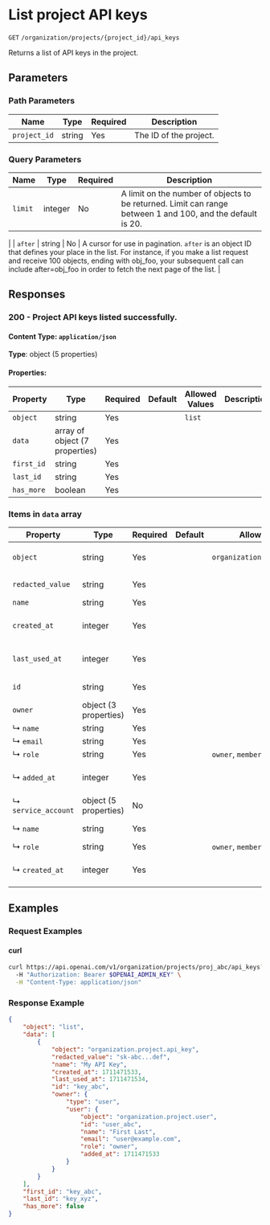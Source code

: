 # List project API keys

`GET` `/organization/projects/{project_id}/api_keys`

Returns a list of API keys in the project.

## Parameters

### Path Parameters

| Name | Type | Required | Description |
| ---- | ---- | -------- | ----------- |
| `project_id` | string | Yes | The ID of the project. |

### Query Parameters

| Name | Type | Required | Description |
| ---- | ---- | -------- | ----------- |
| `limit` | integer | No | A limit on the number of objects to be returned. Limit can range between 1 and 100, and the default is 20.
 |
| `after` | string | No | A cursor for use in pagination. `after` is an object ID that defines your place in the list. For instance, if you make a list request and receive 100 objects, ending with obj_foo, your subsequent call can include after=obj_foo in order to fetch the next page of the list.
 |

## Responses

### 200 - Project API keys listed successfully.

#### Content Type: `application/json`

**Type**: object (5 properties)

#### Properties:

| Property | Type | Required | Default | Allowed Values | Description |
| -------- | ---- | -------- | ------- | -------------- | ----------- |
| `object` | string | Yes |  | `list` |  |
| `data` | array of object (7 properties) | Yes |  |  |  |
| `first_id` | string | Yes |  |  |  |
| `last_id` | string | Yes |  |  |  |
| `has_more` | boolean | Yes |  |  |  |


### Items in `data` array

| Property | Type | Required | Default | Allowed Values | Description |
| -------- | ---- | -------- | ------- | -------------- | ----------- |
| `object` | string | Yes |  | `organization.project.api_key` | The object type, which is always `organization.project.api_key` |
| `redacted_value` | string | Yes |  |  | The redacted value of the API key |
| `name` | string | Yes |  |  | The name of the API key |
| `created_at` | integer | Yes |  |  | The Unix timestamp (in seconds) of when the API key was created |
| `last_used_at` | integer | Yes |  |  | The Unix timestamp (in seconds) of when the API key was last used. |
| `id` | string | Yes |  |  | The identifier, which can be referenced in API endpoints |
| `owner` | object (3 properties) | Yes |  |  |  |
|     ↳ `name` | string | Yes |  |  | The name of the user |
|     ↳ `email` | string | Yes |  |  | The email address of the user |
|     ↳ `role` | string | Yes |  | `owner`, `member` | `owner` or `member` |
|     ↳ `added_at` | integer | Yes |  |  | The Unix timestamp (in seconds) of when the project was added. |
|   ↳ `service_account` | object (5 properties) | No |  |  | Represents an individual service account in a project. |
|     ↳ `name` | string | Yes |  |  | The name of the service account |
|     ↳ `role` | string | Yes |  | `owner`, `member` | `owner` or `member` |
|     ↳ `created_at` | integer | Yes |  |  | The Unix timestamp (in seconds) of when the service account was created |
## Examples

### Request Examples

#### curl
```bash
curl https://api.openai.com/v1/organization/projects/proj_abc/api_keys?after=key_abc&limit=20 \
  -H "Authorization: Bearer $OPENAI_ADMIN_KEY" \
  -H "Content-Type: application/json"

```

### Response Example

```json
{
    "object": "list",
    "data": [
        {
            "object": "organization.project.api_key",
            "redacted_value": "sk-abc...def",
            "name": "My API Key",
            "created_at": 1711471533,
            "last_used_at": 1711471534,
            "id": "key_abc",
            "owner": {
                "type": "user",
                "user": {
                    "object": "organization.project.user",
                    "id": "user_abc",
                    "name": "First Last",
                    "email": "user@example.com",
                    "role": "owner",
                    "added_at": 1711471533
                }
            }
        }
    ],
    "first_id": "key_abc",
    "last_id": "key_xyz",
    "has_more": false
}

```

